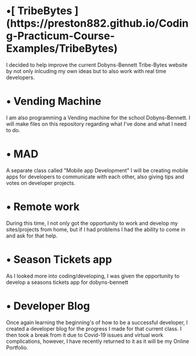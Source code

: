 <h1>•[ TribeBytes ](https://preston882.github.io/Coding-Practicum-Course-Examples/TribeBytes)</h1>
  <p> 
  I decided to help improve the current Dobyns-Bennett Tribe-Bytes website by not only inlcuding my own ideas but to also work with real time developers.
</p>
<h1>• Vending Machine</h1>
  <p> 
  I am also programming a Vending machine for the school Dobyns-Bennett. I will make files on this repository regarding what I've done and what I need to do.</p>
<h1>• MAD</h1>
 <p> 
  A separate class called "Mobile app Development" I will be creating mobile apps for developers to communicate with each other, also giving tips and votes on developer projects.
</p>
<h1>• Remote work</h1>
  <p>
    During this time, I not only got the opportunity to work and develop my sites/projects from home, but if I had problems I had the ability to come in and ask for that help.
  </p>
<h1>• Season Tickets app</h1>
  <p>
    As I looked more into coding/developing, I was given the opportunity to develop a seasons tickets app for dobyns-bennett
  </p>
<h1>• Developer Blog</h1>
  <p>
    Once again learning the beginning's of how to be a successful developer, I created a developer blog for the progress I made for that current class. I then took a break from it due to Covid-19 issues and virtual work complications, however, I have recently returned to it as it will be my Online Portfolio.
  </p>
